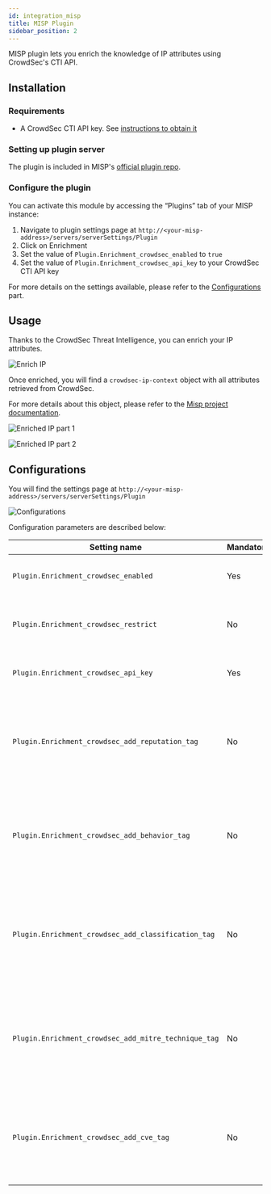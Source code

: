 ```yaml
---
id: integration_misp
title: MISP Plugin
sidebar_position: 2
---
```


MISP plugin lets you enrich the knowledge of IP attributes using CrowdSec's CTI API.

## Installation

### Requirements

- A CrowdSec CTI API key. See [instructions to obtain it](https://docs.crowdsec.net/docs/next/cti_api/getting_started/#getting-an-api-key)

### Setting up plugin server

The plugin is included in MISP's [official plugin repo](https://github.com/MISP/misp-modules).


### Configure the plugin

You can activate this module by accessing the “Plugins” tab of your MISP instance:

1. Navigate to plugin settings page at `http://<your-misp-address>/servers/serverSettings/Plugin`
2. Click on Enrichment
3. Set the value of `Plugin.Enrichment_crowdsec_enabled` to `true`
4. Set the value of `Plugin.Enrichment_crowdsec_api_key` to your CrowdSec CTI API key
   
For more details on the settings available, please refer to the [Configurations](#configurations) part.


## Usage

Thanks to the CrowdSec Threat Intelligence, you can enrich your IP attributes.

![Enrich IP](/img/misp/enrich-event-from-left-menu-popup.png)

Once enriched, you will find a `crowdsec-ip-context` object with all attributes retrieved from CrowdSec.

For more details about this object, please refer to the [Misp project documentation](https://www.misp-project.org/objects.html#_crowdsec_ip_context).


![Enriched IP part 1](/img/misp/enriched-ip-event.png)

![Enriched IP part 2](/img/misp/enriched-ip-event-2.png)


## Configurations

You will find the settings page at `http://<your-misp-address>/servers/serverSettings/Plugin`

![Configurations](/img/misp/config.png)

Configuration parameters are described below:


| Setting name                                         | Mandatory | Type    | Description                                                                                                                                |
|------------------------------------------------------|-----------|---------|--------------------------------------------------------------------------------------------------------------------------------------------|
| `Plugin.Enrichment_crowdsec_enabled`                 | Yes       | Boolean | Enable or disable the crowdsec module                                                                                                      |
| `Plugin.Enrichment_crowdsec_restrict`                | No        | String  | Restrict the crowdsec module to the given organisation.                                                                                    |
| `Plugin.Enrichment_crowdsec_api_key`                 | Yes       | String  | CrowdSec CTI  API key. See [instructions to obtain it](https://docs.crowdsec.net/docs/next/cti_api/getting_started/#getting-an-api-key)    |
| `Plugin.Enrichment_crowdsec_add_reputation_tag`      | No        | String  | Enable/disable the creation of a reputation tag for the IP attribute. You can use  `True` or `False` as string value. Default: `True`      |
| `Plugin.Enrichment_crowdsec_add_behavior_tag`        | No        | String  | Enable/disable the creation of a behavior tag for the IP attribute. You can use  `True` or `False` as string value. Default: `True`        |
| `Plugin.Enrichment_crowdsec_add_classification_tag`  | No        | String  | Enable/disable the creation of a classification tag for the IP attribute. You can use  `True` or `False` as string value. Default: `True`  |
| `Plugin.Enrichment_crowdsec_add_mitre_technique_tag` | No        | String  | Enable/disable the creation of a mitre technique tag for the IP attribute. You can use  `True` or `False` as string value. Default: `True` |
| `Plugin.Enrichment_crowdsec_add_cve_tag`             | No        | String  | Enable/disable the creation of a cve tag for the IP attribute. You can use  `True` or `False` as string value. Default: `True`             |



